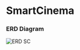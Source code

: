 # SmartCinema #

### ERD Diagram ###

![ERD SC](https://user-images.githubusercontent.com/17787973/56467697-c64b4c80-6422-11e9-8650-ec0a4ddd9cec.png)

